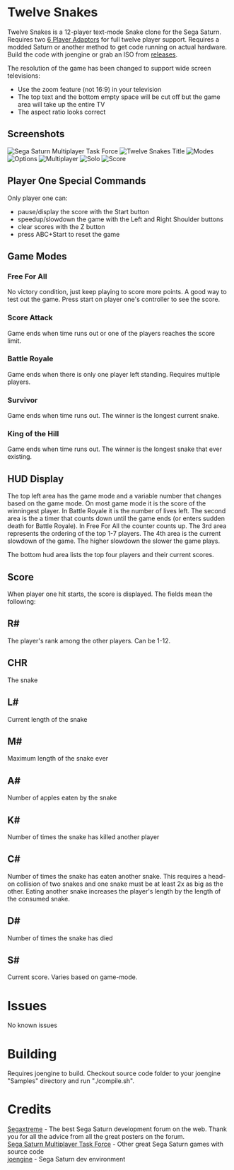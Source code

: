 # Twelve Snakes
Twelve Snakes is a 12-player text-mode Snake clone for the Sega Saturn. Requires two [6 Player Adaptors](https://segaretro.org/Saturn_6_Player_Adaptor) for full twelve player support. Requires a modded Saturn or another method to get code running on actual hardware. Build the code with joengine or grab an ISO from [releases](https://github.com/slinga-homebrew/Twelve-Snakes/releases).

The resolution of the game has been changed to support wide screen televisions:
- Use the zoom feature (not 16:9) in your television
- The top text and the bottom empty space will be cut off but the game area will take up the entire TV
- The aspect ratio looks correct

## Screenshots
![Sega Saturn Multiplayer Task Force](screenshots/ssmtf.png)
![Twelve Snakes Title](screenshots/title.png)
![Modes](screenshots/modes.png)
![Options](screenshots/options.png)
![Multiplayer](screenshots/multiplayer.png)
![Solo](screenshots/snake.png)
![Score](screenshots/score.png)

## Player One Special Commands
Only player one can:
- pause/display the score with the Start button
- speedup/slowdown the game with the Left and Right Shoulder buttons
- clear scores with the Z button
- press ABC+Start to reset the game

## Game Modes
### Free For All
No victory condition, just keep playing to score more points. A good way to test out the game. Press start on player one's controller to see the score. 
### Score Attack
Game ends when time runs out or one of the players reaches the score limit. 
### Battle Royale
Game ends when there is only one player left standing. Requires multiple players. 
### Survivor
Game ends when time runs out. The winner is the longest current snake.
### King of the Hill
Game ends when time runs out. The winner is the longest snake that ever existing. 

## HUD Display
The top left area has the game mode and a variable number that changes based on the game mode. On most game mode it is the score of the winningest player. In Battle Royale it is the number of lives left. The second area is the a timer that counts down until the game ends (or enters sudden death for Battle Royale). In Free For All the counter counts up. The 3rd area represents the ordering of the top 1-7 players. The 4th area is the current slowdown of the game. The higher slowdown the slower the game plays. 

The bottom hud area lists the top four players and their current scores. 

## Score
When player one hit starts, the score is displayed. The fields mean the following:

## R#
The player's rank among the other players. Can be 1-12. 
## CHR
The snake
## L#
Current length of the snake
## M#
Maximum length of the snake ever
## A#
Number of apples eaten by the snake
## K#
Number of times the snake has killed another player
## C#
Number of times the snake has eaten another snake. This requires a head-on collision of two snakes and one snake must be at least 2x as big as the other. Eating another snake increases the player's length by the length of the consumed snake. 
## D#
Number of times the snake has died
## S#
Current score. Varies based on game-mode. 

# Issues
No known issues

# Building
Requires joengine to build. Checkout source code folder to your joengine "Samples" directory and run "./compile.sh". 

# Credits
[Segaxtreme](http://www.segaxtreme.net/) - The best Sega Saturn development forum on the web. Thank you for all the advice from all the great posters on the forum.  
[Sega Saturn Multiplayer Task Force](http://vieille.merde.free.fr/) - Other great Sega Saturn games with source code  
[joengine](https://github.com/johannes-fetz/joengine) - Sega Saturn dev environment  
